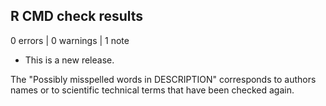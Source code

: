 ## R CMD check results

0 errors | 0 warnings | 1 note

* This is a new release.

The "Possibly misspelled words in DESCRIPTION" corresponds to authors names or to scientific technical terms that have been checked again.
